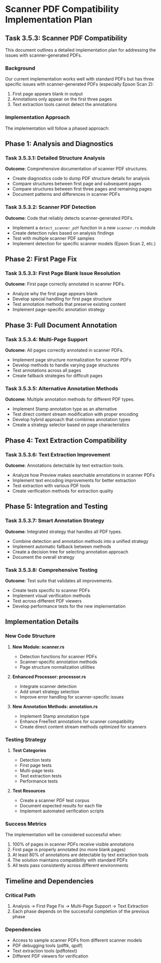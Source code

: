 # Scanner PDF Compatibility Implementation Plan

## Task 3.5.3: Scanner PDF Compatibility

This document outlines a detailed implementation plan for addressing the issues with scanner-generated PDFs.

### Background

Our current implementation works well with standard PDFs but has three specific issues with scanner-generated PDFs (especially Epson Scan 2):

1. First page appears blank in output
2. Annotations only appear on the first three pages
3. Text extraction tools cannot detect the annotations

### Implementation Approach

The implementation will follow a phased approach:

## Phase 1: Analysis and Diagnostics

### Task 3.5.3.1: Detailed Structure Analysis
**Outcome**: Comprehensive documentation of scanner PDF structures.
- Create diagnostics code to dump PDF structure details for analysis
- Compare structures between first page and subsequent pages
- Compare structures between first three pages and remaining pages
- Document patterns and differences in scanner PDFs

### Task 3.5.3.2: Scanner PDF Detection
**Outcome**: Code that reliably detects scanner-generated PDFs.
- Implement a `detect_scanner_pdf` function in a new `scanner.rs` module
- Create detection rules based on analysis findings
- Test with multiple scanner PDF samples
- Implement detection for specific scanner models (Epson Scan 2, etc.)

## Phase 2: First Page Fix

### Task 3.5.3.3: First Page Blank Issue Resolution
**Outcome**: First page correctly annotated in scanner PDFs.
- Analyze why the first page appears blank
- Develop special handling for first page structure
- Test annotation methods that preserve existing content
- Implement page-specific annotation strategy

## Phase 3: Full Document Annotation

### Task 3.5.3.4: Multi-Page Support
**Outcome**: All pages correctly annotated in scanner PDFs.
- Implement page structure normalization for scanner PDFs
- Develop methods to handle varying page structures
- Test annotations across all pages
- Create fallback strategies for difficult pages

### Task 3.5.3.5: Alternative Annotation Methods
**Outcome**: Multiple annotation methods for different PDF types.
- Implement Stamp annotation type as an alternative
- Test direct content stream modification with proper encoding
- Develop hybrid approach that combines annotation types
- Create a strategy selector based on page characteristics

## Phase 4: Text Extraction Compatibility

### Task 3.5.3.6: Text Extraction Improvement
**Outcome**: Annotations detectable by text extraction tools.
- Analyze how Preview makes searchable annotations in scanner PDFs
- Implement text encoding improvements for better extraction
- Test extraction with various PDF tools
- Create verification methods for extraction quality

## Phase 5: Integration and Testing

### Task 3.5.3.7: Smart Annotation Strategy
**Outcome**: Integrated strategy that handles all PDF types.
- Combine detection and annotation methods into a unified strategy
- Implement automatic fallback between methods
- Create a decision tree for selecting annotation approach
- Document the overall strategy

### Task 3.5.3.8: Comprehensive Testing
**Outcome**: Test suite that validates all improvements.
- Create tests specific to scanner PDFs
- Implement visual verification methods
- Test across different PDF viewers
- Develop performance tests for the new implementation

## Implementation Details

### New Code Structure

1. **New Module: scanner.rs**
   - Detection functions for scanner PDFs
   - Scanner-specific annotation methods
   - Page structure normalization utilities

2. **Enhanced Processor: processor.rs**
   - Integrate scanner detection
   - Add smart strategy selection
   - Improve error handling for scanner-specific issues

3. **New Annotation Methods: annotation.rs**
   - Implement Stamp annotation type
   - Enhance FreeText annotations for scanner compatibility
   - Create direct content stream methods optimized for scanners

### Testing Strategy

1. **Test Categories**
   - Detection tests
   - First page tests
   - Multi-page tests
   - Text extraction tests
   - Performance tests

2. **Test Resources**
   - Create a scanner PDF test corpus
   - Document expected results for each file
   - Implement automated verification scripts

### Success Metrics

The implementation will be considered successful when:

1. 100% of pages in scanner PDFs receive visible annotations
2. First page is properly annotated (no more blank pages)
3. At least 80% of annotations are detectable by text extraction tools
4. The solution maintains compatibility with standard PDFs
5. All tests pass consistently across different environments

## Timeline and Dependencies

### Critical Path

1. Analysis → First Page Fix → Multi-Page Support → Text Extraction
2. Each phase depends on the successful completion of the previous phase

### Dependencies

- Access to sample scanner PDFs from different scanner models
- PDF debugging tools (pdftk, qpdf)
- Text extraction tools (pdftotext)
- Different PDF viewers for verification